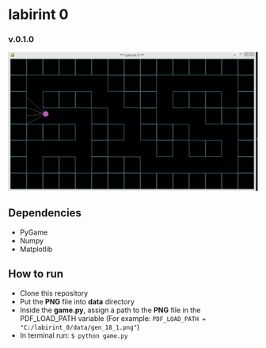 # labirint 0 
### v.0.1.0

![example](/images/20220121_1.gif)

## Dependencies
- PyGame
- Numpy
- Matplotlib

## How to run
   - Clone this repository
   - Put the **PNG** file into **data** directory
   - Inside the **game.py**, assign a path to the **PNG** file in the PDF_LOAD_PATH variable
     (For example: `PDF_LOAD_PATH = "C:/labirint_0/data/gen_18_1.png"`)
   - In terminal run: `$ python game.py`
